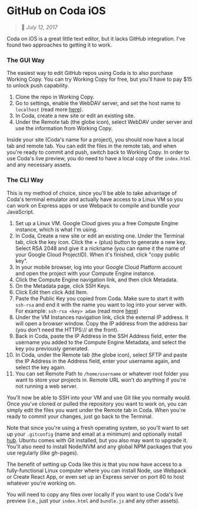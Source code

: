 # GitHub on Coda iOS
> :calendar: *July 12, 2017*

Coda on iOS is a great little text editor, but it lacks GitHub integration. I've found two approaches to getting it to work.

### The GUI Way
The easiest way to edit GitHub repos using Coda is to also purchase Working Copy. You can try Working Copy for free, but you'll have to pay $15 to unlock push capability.

1. Clone the repo in Working Copy.
2. Go to settings, enable the WebDAV server, and set the host name to `localhost` (read more [here](https://workingcopyapp.com/manual/extending-ios)).
3. In Coda, create a new site or edit an existing site.
4. Under the Remote tab (the globe icon), select WebDAV under server and use the information from Working Copy.

Inside your site (Coda's name for a project), you should now have a local tab and remote tab. You can edit the files in the remote tab, and when you're ready to commit and push, switch back to Working Copy. In order to use Coda's live preview, you do need to have a local copy of the `index.html` and any necessary assets.

### The CLI Way
This is my method of choice, since you'll be able to take advantage of Coda's terminal emulator and actually have access to a Linux VM so you can work on Express apps or use Webpack to compile and bundle your JavaScript.

1. Set up a Linux VM. Google Cloud gives you a free Compute Engine instance, which is what I'm using.
2. In Coda, Create a new site or edit an existing one. Under the Terminal tab, click the key icon. Click the + (plus) button to generate a new key. Select RSA 2048 and give it a nickname (you can name it the name of your Google Cloud ProjectID). When it's finished, click "copy public key".
3. In your mobile browser, log into your Google Cloud Platform account and open the project with your Compute Engine instance.
4. Click the Compute Engine navigation link, and then click Metadata.
5. On the Metadata page, click SSH Keys.
6. Click Edit then click Add Item.
7. Paste the Public Key you copied from Coda. Make sure to start it with `ssh-rsa` and end it with the name you want to log into your server with. For example: `ssh-rsa <key> adam` (read more [here](https://cloud.google.com/compute/docs/instances/connecting-to-instance))
8. Under the VM Instances navigation link, click the external IP address. It will open a browser window. Copy the IP address from the address bar (you don't need the HTTPS:// at the front).
9. Back in Coda, paste the IP Address in the SSH Address field, enter the username you added to the Compute Engine Metadata, and select the key you previously generated.
10. In Coda, under the Remote tab (the globe icon), select SFTP and paste the IP Address in the Address field, enter your username again, and select the key again.
11. You can set Remote Path to `/home/username` or whatever root folder you want to store your projects in. Remote URL won't do anything if you're not running a web server.

You'll now be able to SSH into your VM and use Git like you normally would. Once you've cloned or pulled the repository you want to work on, you can simply edit the files you want under the Remote tab in Coda. When you're ready to commit your changes, just go back to the Terminal.

Note that since you're using a fresh operating system, so you'll want to set up your `.gitconfig` (name and email at a minimum) and optionally install [hub](https://hub.github.com). Ubuntu comes with Git installed, but you also may want to upgrade it. You'll also need to install Node/NVM and any global NPM packages that you use regularly (like gh-pages).

The benefit of setting up Coda like this is that you now have access to a fully-functional Linux computer where you can install Node, use Webpack or Create React App, or even set up an Express server on port 80 to host whatever you're working on.

You will need to copy any files over locally if you want to use Coda's live preview (i.e., just your `index.html` and `bundle.js` and any other assets).
